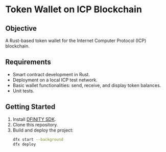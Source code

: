 # Token Wallet on ICP Blockchain

## Objective
A Rust-based token wallet for the Internet Computer Protocol (ICP) blockchain.

## Requirements
- Smart contract development in Rust.
- Deployment on a local ICP test network.
- Basic wallet functionalities: send, receive, and display token balances.
- Unit tests.

## Getting Started
1. Install [DFINITY SDK](https://sdk.dfinity.org/docs/developers-guide/quickstart.html).
2. Clone this repository.
3. Build and deploy the project:
   ```sh
   dfx start --background
   dfx deploy
